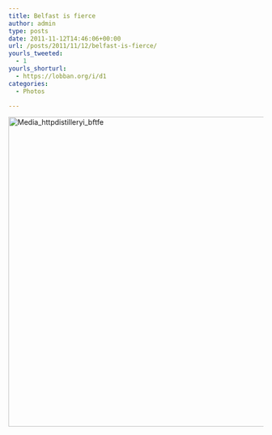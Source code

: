 ```yaml
---
title: Belfast is fierce
author: admin
type: posts
date: 2011-11-12T14:46:06+00:00
url: /posts/2011/11/12/belfast-is-fierce/
yourls_tweeted:
  - 1
yourls_shorturl:
  - https://lobban.org/i/d1
categories:
  - Photos

---
```

<div class='posterous_autopost'>
  <a href="http://instagr.am/p/T0Oy0/"></p> 
  
  <div class='p_embed p_image_embed'>
    <a href="http://getfile8.posterous.com/getfile/files.posterous.com/nonimage/gBJxjEoIrhCgfmfuEgxvGhHHtspxeGjhmiztljpBbdFsgFuvdqGzlxGFqxqf/media_httpdistilleryi_BftFE.jpg.scaled1000.jpg"><img alt="Media_httpdistilleryi_bftfe" height="612" src="https://getfile8.posterous.com/getfile/files.posterous.com/nonimage/gBJxjEoIrhCgfmfuEgxvGhHHtspxeGjhmiztljpBbdFsgFuvdqGzlxGFqxqf/media_httpdistilleryi_BftFE.jpg.scaled1000.jpg" width="612" /></a>
  </div>
  
  <p>
    </a></div>